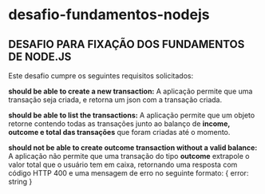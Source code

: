 # desafio-fundamentos-nodejs
## DESAFIO PARA FIXAÇÃO DOS FUNDAMENTOS DE NODE.JS

Este desafio cumpre os seguintes requisitos solicitados:

<b>should be able to create a new transaction:</b> A aplicação permite que uma transação seja criada, e retorna um json com a transação criada.

<b>should be able to list the transactions:</b> A aplicação permite que um objeto retorne contendo todas as transações junto ao balanço de <b>income, outcome e total das transações</b> que foram criadas até o momento.

<b>should not be able to create outcome transaction without a valid balance:</b> A aplicação não permite que uma transação do tipo <b>outcome</b> extrapole o valor total que o usuário tem em caixa, retornando uma resposta com código HTTP 400 e uma mensagem de erro no seguinte formato: { error: string }
